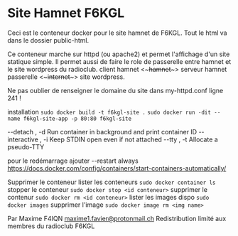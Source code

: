 # Site Hamnet F6KGL

Ceci est le conteneur docker pour le site hamnet de F6KGL.
Tout le html va dans le dossier public-html.

Ce conteneur marche sur httpd (ou apache2) et permet l'affichage d'un site statique simple.
Il permet aussi de faire le role de passerelle entre hamnet et le site wordpress du radioclub.
client hamnet <~~~hamnet~~~> serveur hamnet passerelle <~~~internet~~~> site wordpress.

Ne pas oublier de renseigner le domaine du site dans my-httpd.conf ligne 241 !
 
installation
```sudo docker build -t f6kgl-site .```
```sudo docker run -dit --name f6kgl-site-app -p 80:80 f6kgl-site```

--detach , -d 		Run container in background and print container ID
--interactive , -i 		Keep STDIN open even if not attached
--tty , -t 		Allocate a pseudo-TTY

pour le redémarrage ajouter --restart always
https://docs.docker.com/config/containers/start-containers-automatically/

Supprimer le conteneur
lister les conteneurs
```sudo docker container ls```
stopper le conteneur
```sudo docker stop <id conteneur>```
supprimer le contenur
```sudo docker rm <id conteneur>```
lister les images dispo
```sudo docker images```
supprimer l'image
```sudo docker image rm <img name>```


Par Maxime F4IQN
maxime1.favier@protonmail.ch
Redistribution limité aux membres du radioclub F6KGL
